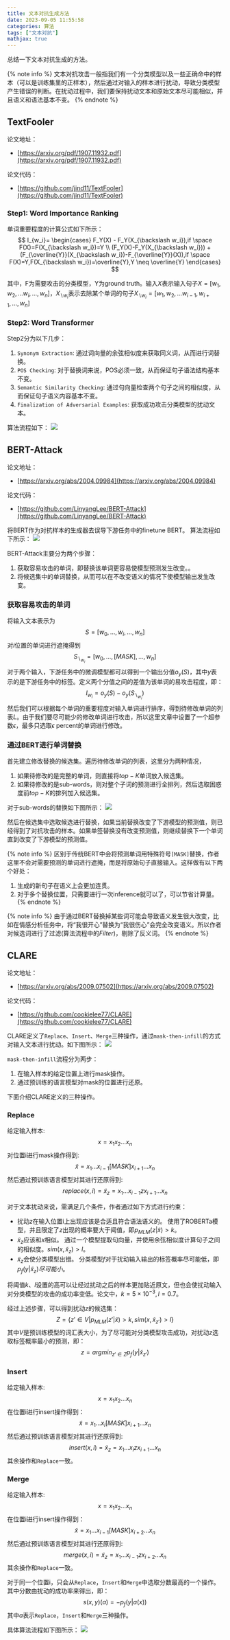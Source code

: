```yaml
---
title: 文本对抗生成方法
date: 2023-09-05 11:55:58
categories: 算法
tags: ["文本对抗"]
mathjax: true
---
```


总结一下文本对抗生成的方法。

<!-- more -->

{% note info %}
文本对抗攻击一般指我们有一个分类模型以及一些正确命中的样本（可以是训练集里的正样本），然后通过对输入的样本进行扰动，导致分类模型产生错误的判断。在扰动过程中，我们要保持扰动文本和原始文本尽可能相似，并且语义和语法基本不变。
{% endnote %}

## TextFooler

论文地址：

* [https://arxiv.org/pdf/1907.11932.pdf](https://arxiv.org/pdf/1907.11932.pdf)

论文代码：

* [https://github.com/jind11/TextFooler](https://github.com/jind11/TextFooler)

### Step1: Word Importance Ranking

单词重要程度的计算公式如下所示：
$$
I_{w_i}=
\begin{cases}
    F_Y(X) - F_Y(X_{\backslash w_i}),if \space F(X)=F(X_{\backslash w_i})=Y \\  
    (F_Y(X)-F_Y(X_{\backslash w_i})) + (F_{\overline{Y}}(X_{\backslash w_i})-F_{\overline{Y}}(X)),if \space F(X)=Y,F(X_{\backslash w_i})=\overline{Y},Y \neq \overline{Y}
\end{cases}
$$

其中，F为需要攻击的分类模型，Y为ground truth。输入$X$表示输入句子$X=[w_1,w_2,...w_i,...,w_n]$，$X_{\backslash w_i}$表示去除某个单词的句子$X_{\backslash w_i}=[w_1,w_2,...w_{i-1},w_{i+1},...,w_n]$

### Step2: Word Transformer

Step2分为以下几步：

1. `Synonym Extraction`: 通过词向量的余弦相似度来获取同义词，从而进行词替换。
2. `POS Checking`: 对于替换词来说，POS必须一致，从而保证句子语法结构基本不变。
3. `Semantic Similarity Checking`: 通过句向量检查两个句子之间的相似度，从而保证句子语义内容基本不变。
4. `Finalization of Adversarial Examples`: 获取成功攻击分类模型的扰动文本。

算法流程如下：
![ ](文本对抗生成方法/1.1.png)

## BERT-Attack

论文地址：

* [https://arxiv.org/abs/2004.09984](https://arxiv.org/abs/2004.09984)

论文代码：

* [https://github.com/LinyangLee/BERT-Attack](https://github.com/LinyangLee/BERT-Attack)

将BERT作为对抗样本的生成器去误导下游任务中的finetune BERT。
算法流程如下所示：
![ ](文本对抗生成方法/2.2.png)

BERT-Attack主要分为两个步骤：

1. 获取容易攻击的单词，即替换该单词更容易使模型预测发生改变。。
2. 将候选集中的单词替换，从而可以在不改变语义的情况下使模型输出发生改变。

### 获取容易攻击的单词

将输入文本表示为
$$S=[w_0, ..., w_i, ..., w_n]$$
对$i$位置的单词进行遮掩得到
$$S_{\backslash_{w_i}}=[w_0, ..., [MASK], ..., w_n]$$
对于两个输入，下游任务中的微调模型都可以得到一个输出分值$o_y(S)$，其中$y$表示的是下游任务中的标签。定义两个分值之间的差值为该单词的易攻击程度，即：
$$I_{w_i}=o_y(S)-o_y(S_{\backslash_{w_i}})$$
然后我们可以根据每个单词的重要程度对输入单词进行排序，得到待修改单词的列表$L$。由于我们要尽可能少的修改单词进行攻击，所以这里文章中设置了一个超参数$\epsilon$，最多只选取$\epsilon$ percent的单词进行修改。

### 通过BERT进行单词替换

首先建立修改替换的候选集。遍历待修改单词的列表，这里分为两种情况，

1. 如果待修改的是完整的单词，则直接将$top-K$单词放入候选集。
2. 如果待修改的是sub-words，则对整个子词的预测进行全排列，然后选取困惑度前$top-K$的排列加入候选集。

对于sub-words的替换如下图所示：
![ ](文本对抗生成方法/2.1.png)

然后在候选集中选取候选进行替换，如果当前替换改变了下游模型的预测值，则已经得到了对抗攻击的样本。如果单签替换没有改变预测值，则继续替换下一个单词直到改变了下游模型的预测值。

{% note info %}
区别于传统BERT中会将预测单词用特殊符号`[MASK]`替换，作者这里不会对需要预测的单词进行遮掩，而是将原始句子直接输入。这样做有以下两个好处：

1. 生成的新句子在语义上会更加连贯。
2. 对于多个替换位置，只需要进行一次inference就可以了，可以节省计算量。
{% endnote %}

{% note info %}
由于通过BERT替换掉某些词可能会导致语义发生很大改变，比如在情感分析任务中，将“我很开心”替换为“我很伤心”会完全改变语义。所以作者对候选词进行了过滤(算法流程中的$Filter$)，剔除了反义词。
{% endnote %}

## CLARE

论文地址：

* [https://arxiv.org/abs/2009.07502](https://arxiv.org/abs/2009.07502)

论文代码：

* [https://github.com/cookielee77/CLARE](https://github.com/cookielee77/CLARE)

CLARE定义了`Replace`、`Insert`、`Merge`三种操作，通过`mask-then-infill`的方式对输入文本进行扰动。如下图所示：
![ ](文本对抗生成方法/3.1.png)

`mask-then-infill`流程分为两步：

1. 在输入样本的给定位置上进行mask操作。
2. 通过预训练的语言模型对mask的位置进行还原。

下面介绍CLARE定义的三种操作。

### Replace

给定输入样本:
$$x=x_1x_2...x_n$$
对位置i进行mask操作得到:
$$\widetilde{x}=x_1...x_{i-1}[MASK]x_{i+1}...x_n$$
然后通过预训练语言模型对其进行还原得到:
$$replace(x,i)=\widetilde{x}_z=x_1...x_{i-1}zx_{i+1}...x_n$$

对于文本扰动来说，需满足几个条件，作者通过如下方式进行约束：

* 扰动$z$在输入位置i上出现应该是合适且符合语法语义的。
  使用了ROBERTa模型，并且限定了$z$出现的概率要大于阈值，即$p_{MLM}(z|\widetilde{x})>k$。
* $\widetilde{x}_z$应该和$x$相似。
  通过一个模型提取句向量，并使用余弦相似度计算句子之间的相似度。$sim(x,\widetilde{x}_z)>l$。
* $\widetilde{x}_z$会使分类模型出错。
  分类模型$f$对于扰动输入输出的标签概率尽可能低，即$p_f(y|\widetilde{x}_z)尽可能小$。

将阈值$k、l$设置的高可以让经过扰动之后的样本更加贴近原文，但也会使扰动输入对分类模型的攻击的成功率变低。论文中，$k=5 \times 10^{-3},l=0.7$。

经过上述步骤，可以得到扰动$z$的候选集：
$$Z=\{z' \in V | p_{MLM}(z'|\widetilde{x})>k,sim(x,\widetilde{x}_{z'})>l\}$$
其中$V$是预训练模型的词汇表大小，为了尽可能对分类模型攻击成功，对扰动$z$选取标签概率最小的预测，即：
$$z=argmin_{z' \in Z} p_f(y|\widetilde{x}_{z'})$$

### Insert

给定输入样本:
$$x=x_1x_2...x_n$$
在位置i进行insert操作得到：
$$\widetilde{x}=x_1...x_{i}[MASK]x_{i+1}...x_n$$
然后通过预训练语言模型对其进行还原得到:
$$insert(x,i)=\widetilde{x}_z=x_1...x_{i}zx_{i+1}...x_n$$
其余操作和`Replace`一致。

### Merge

给定输入样本:
$$x=x_1x_2...x_n$$
在位置i进行insert操作得到：
$$\widetilde{x}=x_1...x_{i-1}[MASK]x_{i+2}...x_n$$
然后通过预训练语言模型对其进行还原得到:
$$merge(x,i)=\widetilde{x}_z=x_1...x_{i-1}zx_{i+2}...x_n$$
其余操作和`Replace`一致。

对于同一个位置i，只会从`Replace`，`Insert`和`Merge`中选取分数最高的一个操作。其中分数由扰动的成功率来得出，即：
$$s(x,y)(a)=-p_f(y|a(x))$$
其中$a$表示`Replace`，`Insert`和`Merge`三种操作。

具体算法流程如下图所示：
![ ](文本对抗生成方法/3.2.png)
